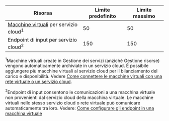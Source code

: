 Risorsa|Limite predefinito|Limite massimo
---|---|---
[Macchine virtuali](../articles/virtual-machines/virtual-machines-about.md) per servizio cloud<sup>1</sup>|50|50
Endpoint di input per servizio cloud<sup>2</sup>|150|150

<sup>1</sup>Macchine virtuali create in Gestione dei servizi (anziché Gestione risorse) vengono automaticamente archiviate in un servizio cloud. È possibile aggiungere più macchine virtuali al servizio cloud per il bilanciamento del carico e disponibilità. Vedere [Come connettere le macchine virtuali con una rete virtuale o un servizio cloud](../articles/virtual-machines/cloud-services-connect-virtual-machine.md).

<sup>2</sup>Endpoint di input consentono le comunicazioni a una macchina virtuale non provenienti dal servizio cloud della macchina virtuale. Le macchine virtuali nello stesso servizio cloud o rete virtuale può comunicare automaticamente tra loro. Vedere: [Come configurare gli endpoint in una macchina virtuale](../articles/virtual-machines/virtual-machines-set-up-endpoints.md)

<!---HONumber=Sept15_HO3-->